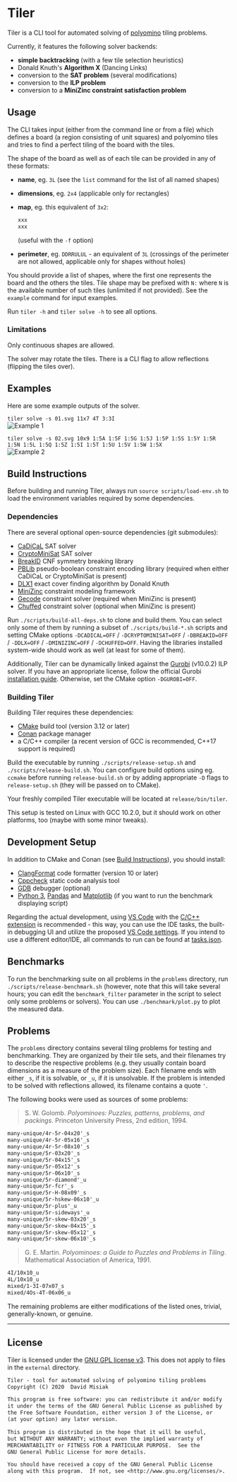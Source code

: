 # Tiler

Tiler is a CLI tool for automated solving of [polyomino](https://en.wikipedia.org/wiki/Polyomino)
tiling problems.

Currently, it features the following solver backends:

- **simple backtracking** (with a few tile selection heuristics)
- Donald Knuth's **Algorithm X** (Dancing Links)
- conversion to the **SAT problem** (several modifications)
- conversion to the **ILP problem**
- conversion to a **MiniZinc constraint satisfaction problem**

## Usage

The CLI takes input (either from the command line or from a file) which defines a board (a region
consisting of unit squares) and polyomino tiles and tries to find a perfect tiling of the board with
the tiles.

The shape of the board as well as of each tile can be provided in any of these formats:

- **name**, eg. `3L` (see the `list` command for the list of all named shapes)

- **dimensions**, eg. `2x4` (applicable only for rectangles)

- **map**, eg. this equivalent of `3x2`:

  ```txt
  xxx
  xxx
  ```

  (useful with the `-f` option)

- **perimeter**, eg. `DDRRULUL` - an equivalent of `3L` (crossings of the perimeter are not allowed,
  applicable only for shapes without holes)

You should provide a list of shapes, where the first one represents the board and the others the
tiles. Tile shape may be prefixed with `N:` where `N` is the available number of such tiles
(unlimited if not provided). See the `example` command for input examples.

Run `tiler -h` and `tiler solve -h` to see all options.

### Limitations

Only continuous shapes are allowed.

The solver may rotate the tiles. There is a CLI flag to allow reflections (flipping the tiles over).

## Examples

Here are some example outputs of the solver.

`tiler solve -s 01.svg 11x7 4T 3:3I`\
![Example 1](examples/01.svg)

`tiler solve -s 02.svg 10x9 1:5A 1:5F 1:5G 1:5J 1:5P 1:5S 1:5Y 1:5R 1:5N 1:5L 1:5Q 1:5Z 1:5I 1:5T 1:5U 1:5V 1:5W 1:5X`\
![Example 2](examples/02.svg)

## Build Instructions

Before building and running Tiler, always run `source scripts/load-env.sh` to load the environment
variables required by some dependencies.

### Dependencies

There are several optional open-source dependencies (git submodules):

- [CaDiCaL](https://github.com/arminbiere/cadical) SAT solver
- [CryptoMiniSat](https://github.com/msoos/cryptominisat) SAT solver
- [BreakID](https://github.com/meelgroup/breakid) CNF symmetry breaking library
- [PBLib](https://github.com/master-keying/pblib) pseudo-boolean constraint encoding library
  (required when either CaDiCaL or CryptoMiniSat is present)
- [DLX1](https://www-cs-faculty.stanford.edu/~knuth/programs.html) exact cover finding algorithm by
  Donald Knuth
- [MiniZinc](https://www.minizinc.org/) constraint modeling framework
- [Gecode](https://www.gecode.org/) constraint solver (required when MiniZinc is present)
- [Chuffed](https://github.com/chuffed/chuffed) constraint solver (optional when MiniZinc is
  present)

Run `./scripts/build-all-deps.sh` to clone and build them. You can select only some of them by
running a subset of `./scripts/build-*.sh` scripts and setting CMake options `-DCADICAL=OFF` /
`-DCRYPTOMINISAT=OFF` / `-DBREAKID=OFF` / `-DDLX=OFF` / `-DMINIZINC=OFF` / `-DCHUFFED=OFF`. Having
the libraries installed system-wide should work as well (at least for some of them).

Additionally, Tiler can be dynamically linked against the
[Gurobi](https://www.gurobi.com/products/gurobi-optimizer/) (v10.0.2) ILP solver. If you have an
appropriate license, follow the official Gurobi
[installation guide](https://www.gurobi.com/documentation/10.0/quickstart_linux/index.html).
Otherwise, set the CMake option `-DGUROBI=OFF`.

### Building Tiler

Building Tiler requires these dependencies:

- [CMake](https://cmake.org/) build tool (version 3.12 or later)
- [Conan](https://conan.io/) package manager
- a C/C++ compiler (a recent version of GCC is recommended, C++17 support is required)

Build the executable by running `./scripts/release-setup.sh` and `./scripts/release-build.sh`. You
can configure build options using eg. `ccmake` before running `release-build.sh` or by adding
appropriate `-D` flags to `release-setup.sh` (they will be passed on to CMake).

Your freshly compiled Tiler executable will be located at `release/bin/tiler`.

This setup is tested on Linux with GCC 10.2.0, but it should work on other platforms, too (maybe
with some minor tweaks).

## Development Setup

In addition to CMake and Conan (see [Build Instructions](#build-instructions)), you should install:

- [ClangFormat](https://clang.llvm.org/docs/ClangFormat.html) code formatter (version 10 or later)
- [Cppcheck](http://cppcheck.sourceforge.net/) static code analysis tool
- [GDB](https://www.gnu.org/software/gdb/) debugger (optional)
- [Python 3](https://www.python.org/), [Pandas](https://pandas.pydata.org/) and
  [Matplotlib](https://matplotlib.org/) (if you want to run the benchmark displaying script)

Regarding the actual development, using [VS Code](https://code.visualstudio.com/) with the [C/C++
extension](https://marketplace.visualstudio.com/items?itemName=ms-vscode.cpptools) is recommended -
this way, you can use the IDE tasks, the built-in debugging UI and utilize the proposed [VS Code
settings](./.vscode/example.settings.json). If you intend to use a different editor/IDE, all
commands to run can be found at [tasks.json](./.vscode/tasks.json).

## Benchmarks

To run the benchmarking suite on all problems in the `problems` directory, run
`./scripts/release-benchmark.sh` (however, note that this will take several hours; you can edit the
`benchmark_filter` parameter in the script to select only some problems or solvers). You can use
`./benchmark/plot.py` to plot the measured data.

## Problems

The `problems` directory contains several tiling problems for testing and benchmarking. They are
organized by their tile sets, and their filenames try to describe the respective problems (e.g. they
usually contain board dimensions as a measure of the problem size). Each filename ends with either
`_s`, if it is solvable, or `_u`, if it is unsolvable. If the problem is intended to be solved with
reflections allowed, its filename contains a quote `'`.

The following books were used as sources of some problems:

> S. W. Golomb. *Polyominoes: Puzzles, patterns, problems, and packings*. Princeton University Press,
2nd edition, 1994.

```txt
many-unique/4r-5r-04x20'_s
many-unique/4r-5r-05x16'_s
many-unique/4r-5r-08x10'_s
many-unique/5r-03x20'_s
many-unique/5r-04x15'_s
many-unique/5r-05x12'_s
many-unique/5r-06x10'_s
many-unique/5r-diamond'_u
many-unique/5r-fcr'_s
many-unique/5r-H-08x09'_s
many-unique/5r-hskew-06x10'_u
many-unique/5r-plus'_u
many-unique/5r-sideways'_u
many-unique/5r-skew-03x20'_s
many-unique/5r-skew-04x15'_s
many-unique/5r-skew-05x12'_s
many-unique/5r-skew-06x10'_s
```

> G. E. Martin. *Polyominoes: a Guide to Puzzles and Problems in Tiling*. Mathematical Association of
America, 1991.

```txt
4I/10x10_u
4L/10x10_u
mixed/1-3I-07x07_s
mixed/4Os-4T-06x06_u
```

The remaining problems are either modifications of the listed ones, trivial, generally-known, or
genuine.

---

## License

Tiler is licensed under the [GNU GPL license v3](./LICENSE). This does not apply to files in the
`external` directory.

```txt
Tiler - tool for automated solving of polyomino tiling problems
Copyright (C) 2020  David Misiak

This program is free software: you can redistribute it and/or modify
it under the terms of the GNU General Public License as published by
the Free Software Foundation, either version 3 of the License, or
(at your option) any later version.

This program is distributed in the hope that it will be useful,
but WITHOUT ANY WARRANTY; without even the implied warranty of
MERCHANTABILITY or FITNESS FOR A PARTICULAR PURPOSE.  See the
GNU General Public License for more details.

You should have received a copy of the GNU General Public License
along with this program.  If not, see <http://www.gnu.org/licenses/>.
```
